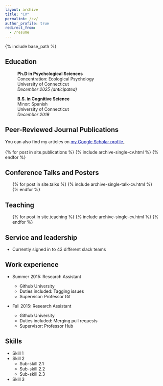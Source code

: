 ```yaml
---
layout: archive
title: "CV"
permalink: /cv/
author_profile: true
redirect_from:
  - /resume
---
```


{% include base_path %}

## Education

<p style="margin-left: 40px">
<b>Ph.D in Psychological Sciences</b>
<br>Concentration: Ecological Psychology
<br>University of Connecticut
<br><i>December 2025 (anticipated)</i></p>  

<p style="margin-left: 40px">
<b>B.S. in Cognitive Science</b>
<br>Minor: Spanish  
<br>University of Connecticut  
<br><i>December 2019</i></p>   

## Peer-Reviewed Journal Publications
You can also find my articles on <u><a href="https://scholar.google.com/citations?view_op=list_works&hl=en&hl=en&user=YliGD2YAAAAJ" style="color:#0C16A7">my Google Scholar profile</a>.</u>  
<br>{% for post in site.publications %}
    {% include archive-single-cv.html %}
  {% endfor %}
  
## Conference Talks and Posters

  <ul>{% for post in site.talks %}
    {% include archive-single-talk-cv.html %}
  {% endfor %}</ul>
  
## Teaching

  <ul>{% for post in site.teaching %}
    {% include archive-single-cv.html %}
  {% endfor %}</ul>
  
## Service and leadership

* Currently signed in to 43 different slack teams

## Work experience

* Summer 2015: Research Assistant
  * Github University
  * Duties included: Tagging issues
  * Supervisor: Professor Git

* Fall 2015: Research Assistant
  * Github University
  * Duties included: Merging pull requests
  * Supervisor: Professor Hub
  
## Skills

* Skill 1
* Skill 2
  * Sub-skill 2.1
  * Sub-skill 2.2
  * Sub-skill 2.3
* Skill 3
